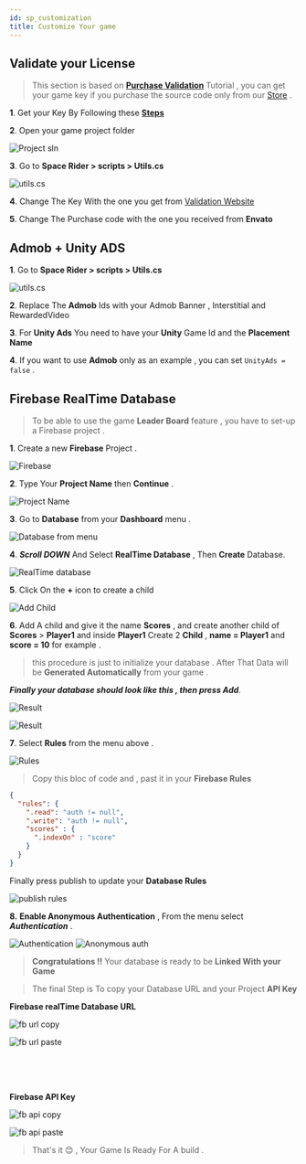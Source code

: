 ```yaml
---
id: sp_customization
title: Customize Your game
---
```



## Validate your License 

> This section is based on [**Purchase Validation**](/Documentation/docs/purchase_validation) Tutorial , you can get your game key 
if you purchase the source code only from our [Store](https://codecanyon.net/user/b4dnetwork) .

**1**. Get your Key By Following these [**Steps**](/Documentation/docs/purchase_validation)

**2**. Open your game project folder 

![Project sln](https://drive.google.com/uc?id=1nVtB_H7Vp3FlofGnn7d8f8oQpmeJVFX0)

**3**. Go to **Space Rider > scripts > Utils.cs**

![utils.cs](https://drive.google.com/uc?id=1wqXRyauSEdUx1Weavzfryqqc2mk3lbp4)

**4**. Change The Key With the one you get from [Validation Website](https://b4dnetwork.com/Validation/)

**5**. Change The Purchase code with the one you received from **Envato**


## Admob + Unity **ADS** 

**1**. Go to **Space Rider > scripts > Utils.cs**

![utils.cs](https://drive.google.com/uc?id=1oF_TVinZr6qtRrUR6iJDuQKer95E5wLP)

**2**. Replace The **Admob** Ids with your Admob Banner , Interstitial and RewardedVideo

**3**. For **Unity Ads** You need to have your **Unity** Game Id and the **Placement Name**

**4**. If you want to use **Admob** only as an example , you can set `UnityAds = false` .


## **Firebase** RealTime Database

> To be able to use the game **Leader Board** feature , you have to set-up a Firebase project .

**1**. Create a new **Firebase** Project .

![Firebase](https://drive.google.com/uc?id=11fl3FDlt28Z3tkBaCRPK0IjHERkyFAqM)

**2**. Type Your **Project Name** then **Continue** .

![Project Name](https://drive.google.com/uc?id=1aoL8zdhWm_AFenOJEVdRWVi16KLp_EFf)

**3**. Go to **Database** from your **Dashboard** menu .

![Database from menu](https://drive.google.com/uc?id=10VkczfPAKCxBDAPfYRfUvfjEo61U1Pkb)

**4**. **_Scroll DOWN_** And Select **RealTime Database** , Then **Create** Database.

![RealTime database](https://drive.google.com/uc?id=1s5RrXTdEtDnHtuIEckV7gFdMt7f32wp1)

**5**. Click On the **+** icon to create a child 

![Add Child](https://drive.google.com/uc?id=1FnDTkAiEuxc-GwSDQkUnQqDV_ZK6konL)

**6**. Add A child and give it the name **Scores** , and create another child of **Scores** > **Player1** 
and inside **Player1** Create 2 **Child** , **name = Player1** and **score = 10** for example .

> this procedure is just to initialize your database . After That Data will be **Generated Automatically** from your game .

**_Finally your database should look like this , then press Add_**.

![Result](https://drive.google.com/uc?id=1NKs-hxkinbj5RHmS1SHVSTn4nlPnC87l)

![Result](https://drive.google.com/uc?id=11RwlP4L4THo85tEcdhMCgpFdS0QcKa-m)

**7**. Select **Rules** from the menu above .

![Rules](https://drive.google.com/uc?id=1ifudd_ACwn56OQmb6V6gUc_S-ATFo-V-)


> Copy this bloc of code and , past it in your **Firebase Rules** 
```json
{
  "rules": {
    ".read": "auth != null",
    ".write": "auth != null",
    "scores" : {
      ".indexOn" : "score"
    }
  }
}
```

Finally press publish to update your **Database Rules**

![publish rules](https://drive.google.com/uc?id=1WA2pG97PyQo2y1Vey7IPG0ttsId3gNp5)


**8.** **Enable Anonymous Authentication** , From the menu select **_Authentication_** .

![Authentication](https://drive.google.com/uc?id=11zULgPFGg5IPNQ-MzXZ_9aqY66ahHOiv)
![Anonymous auth](https://drive.google.com/uc?id=15tyfeWOR9xQQsx_QS5YmZ7sYWZrS_AQX)


> **Congratulations !!**  Your database is ready to be **Linked With your Game**

> The final Step is To copy your Database URL and your Project **API Key**

**Firebase realTime Database URL**

![fb url copy](https://drive.google.com/uc?id=1Q_VjPN1fecEKdxjqQuMtLqyfl38qaUw8)

![fb url paste](https://drive.google.com/uc?id=1sGmZPoicx6D3SFf3Ibnaf3LoiFG2ys92)

<br/>
<br/>
<br/>

**Firebase API Key**

![fb api copy](https://drive.google.com/uc?id=1PNXjnUAdaQIEjlP3W3WCh0BQvxViON4G)

![fb api paste](https://drive.google.com/uc?id=1IGLwqsBo-n0cMXJu9rGLrFbQn81UibOi)

> That's it 😊 , Your Game Is Ready For A build .
